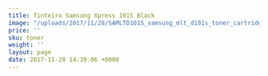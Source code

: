 ```yaml
---
title: Tinteiro Samsung Xpress 101S Black
image: "/uploads/2017/11/28/SAMLTD101S_samsung_mlt_d101s_toner_cartridge_black.jpg"
price: ''
sku: toner
weight: ''
layout: page
date: 2017-11-28 14:39:06 +0000
---
```

